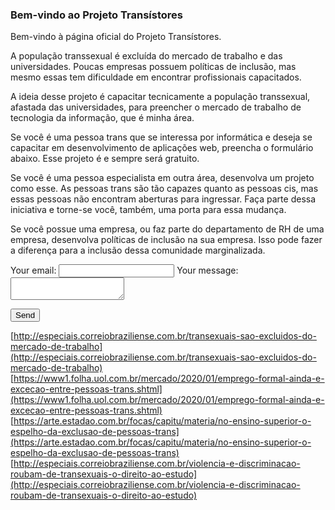 ### Bem-vindo ao Projeto Transístores

Bem-vindo à página oficial do Projeto Transístores.

A população transsexual é excluída do mercado de trabalho e das universidades. Poucas empresas possuem políticas de inclusão, mas mesmo essas tem dificuldade em encontrar profissionais capacitados.

A ideia desse projeto é capacitar tecnicamente a população transsexual, afastada das universidades, para preencher o mercado de trabalho de tecnologia da informação, que é minha área.

Se você é uma pessoa trans que se interessa por informática e deseja se capacitar em desenvolvimento de aplicações web, preencha o formulário abaixo. Esse projeto é e sempre será gratuito.

Se você é uma pessoa especialista em outra área, desenvolva um projeto como esse. As pessoas trans são tão capazes quanto as pessoas cis, mas essas pessoas não encontram aberturas para ingressar. Faça parte dessa iniciativa e torne-se você, também, uma porta para essa mudança.

Se você possue uma empresa, ou faz parte do departamento de RH de uma empresa, desenvolva políticas de inclusão na sua empresa. Isso pode fazer a diferença para a inclusão dessa comunidade marginalizada.

<!-- modify this form HTML and place wherever you want your form -->

<form
  action="https://formspree.io/mrgydjjw"
  method="POST"
>
  <label>
    Your email:
    <input type="text" name="_replyto">
  </label>
  <label>
    Your message:
    <textarea name="message"></textarea>
  </label>

  <!-- your other form fields go here -->

  <button type="submit">Send</button>
</form>

[http://especiais.correiobraziliense.com.br/transexuais-sao-excluidos-do-mercado-de-trabalho](http://especiais.correiobraziliense.com.br/transexuais-sao-excluidos-do-mercado-de-trabalho)
[https://www1.folha.uol.com.br/mercado/2020/01/emprego-formal-ainda-e-excecao-entre-pessoas-trans.shtml](https://www1.folha.uol.com.br/mercado/2020/01/emprego-formal-ainda-e-excecao-entre-pessoas-trans.shtml)
[https://arte.estadao.com.br/focas/capitu/materia/no-ensino-superior-o-espelho-da-exclusao-de-pessoas-trans](https://arte.estadao.com.br/focas/capitu/materia/no-ensino-superior-o-espelho-da-exclusao-de-pessoas-trans)
[http://especiais.correiobraziliense.com.br/violencia-e-discriminacao-roubam-de-transexuais-o-direito-ao-estudo](http://especiais.correiobraziliense.com.br/violencia-e-discriminacao-roubam-de-transexuais-o-direito-ao-estudo)

